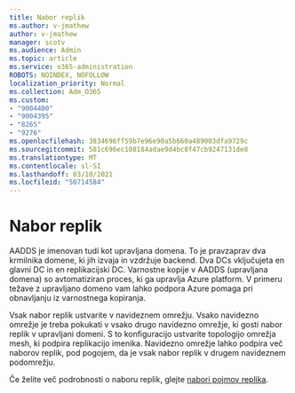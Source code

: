 ```yaml
---
title: Nabor replik
ms.author: v-jmathew
author: v-jmathew
manager: scotv
ms.audience: Admin
ms.topic: article
ms.service: o365-administration
ROBOTS: NOINDEX, NOFOLLOW
localization_priority: Normal
ms.collection: Adm_O365
ms.custom:
- "9004400"
- "9004395"
- "8265"
- "9276"
ms.openlocfilehash: 3834696ff59b7e96e90a5b660a489003dfa9729c
ms.sourcegitcommit: 581c696ec108184adae9d4bc8f47cb9247131de8
ms.translationtype: MT
ms.contentlocale: sl-SI
ms.lasthandoff: 03/10/2021
ms.locfileid: "50714584"
---
```

# <a name="replica-set"></a>Nabor replik

AADDS je imenovan tudi kot upravljana domena. To je pravzaprav dva krmilnika domene, ki jih izvaja in vzdržuje backend. Dva DCs vključujeta en glavni DC in en replikacijski DC. Varnostne kopije v AADDS (upravljana domena) so avtomatiziran proces, ki ga upravlja Azure platform. V primeru težave z upravljano domeno vam lahko podpora Azure pomaga pri obnavljanju iz varnostnega kopiranja.

Vsak nabor replik ustvarite v navideznem omrežju. Vsako navidezno omrežje je treba pokukati v vsako drugo navidezno omrežje, ki gosti nabor replik v upravljani domeni. S to konfiguracijo ustvarite topologijo omrežja mesh, ki podpira replikacijo imenika. Navidezno omrežje lahko podpira več naborov replik, pod pogojem, da je vsak nabor replik v drugem navideznem podomrežju.

Če želite več podrobnosti o naboru replik, glejte [nabori pojmov replika](https://docs.microsoft.com/azure/active-directory-domain-services/concepts-replica-sets).
